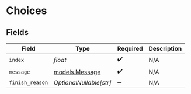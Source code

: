 # Choices


## Fields

| Field                                  | Type                                   | Required                               | Description                            |
| -------------------------------------- | -------------------------------------- | -------------------------------------- | -------------------------------------- |
| `index`                                | *float*                                | :heavy_check_mark:                     | N/A                                    |
| `message`                              | [models.Message](../models/message.md) | :heavy_check_mark:                     | N/A                                    |
| `finish_reason`                        | *OptionalNullable[str]*                | :heavy_minus_sign:                     | N/A                                    |